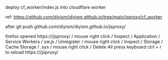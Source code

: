 deploy cf_worker/index.js into cloudflare worker

ref: https://github.com/diyism/diyism.github.io/tree/main/jsproxy/cf_worker


after git push github.com/diyism/diyism.github.io/jsproxy/

firefox opened https://<cloudflare worker custom domain>/jsproxy/
/ mouse right click / Inspect / Application / Service Workers / sw.js / Unregister
/ mouse right click / Inspect / Storage / Cache Storage / .sys / mouse right click / Delete All
press keyboard ctrl + r    to reload https://<cloudflare worker custom domain>/jsproxy/
